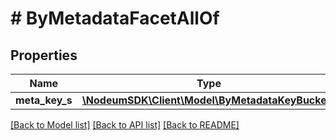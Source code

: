 # # ByMetadataFacetAllOf

## Properties

Name | Type | Description | Notes
------------ | ------------- | ------------- | -------------
**meta_key_s** | [**\NodeumSDK\Client\Model\ByMetadataKeyBuckets**](ByMetadataKeyBuckets.md) |  | [optional] 

[[Back to Model list]](../../README.md#documentation-for-models) [[Back to API list]](../../README.md#documentation-for-api-endpoints) [[Back to README]](../../README.md)


